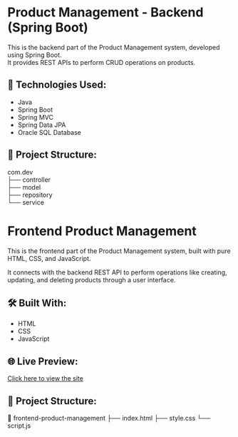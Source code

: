 # Product Management - Backend (Spring Boot)

This is the backend part of the Product Management system, developed using Spring Boot.  
It provides REST APIs to perform CRUD operations on products.

## 🚀 Technologies Used:
- Java
- Spring Boot
- Spring MVC
- Spring Data JPA
- Oracle SQL Database

## 📁 Project Structure:
com.dev  
├── controller  
├── model  
├── repository  
└── service
# Frontend Product Management

This is the frontend part of the Product Management system, built with pure HTML, CSS, and JavaScript.

It connects with the backend REST API to perform operations like creating, updating, and deleting products through a user interface.

## 🛠️ Built With:
- HTML
- CSS
- JavaScript

## 🌐 Live Preview:
[Click here to view the site](https://github-sathu.github.io/frontend-product-management/) <!-- Replace with your actual deployed URL -->

## 📁 Project Structure:
📁 frontend-product-management
├── index.html
├── style.css
└── script.js
